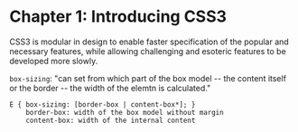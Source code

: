 # Chapter 1: Introducing CSS3 #

CSS3 is modular in design to enable faster specification of the popular and necessary features, while allowing challenging and esoteric features to be developed more slowly.

`box-sizing`: "can set from which part of the box model -- the content itself or the border -- the width of the elemtn is calculated."

	E { box-sizing: [border-box | content-box*]; }
		border-box: width of the box model without margin
		content-box: width of the internal content

